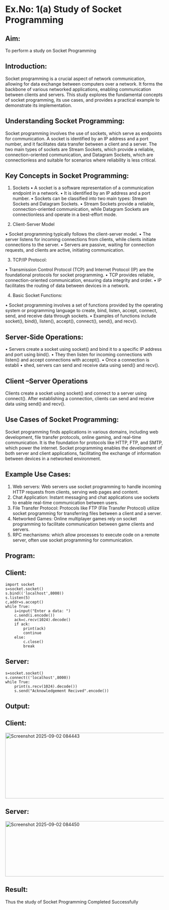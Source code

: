 # Ex.No: 1(a)  			Study of Socket Programming

## Aim: 
To perform a study on Socket Programming
## Introduction:

 Socket programming is a crucial aspect of network communication, allowing for data exchange between computers over a network. It forms the backbone of various networked applications, enabling communication between clients and servers. This study explores the fundamental concepts of socket programming, its use cases, and provides a practical example to demonstrate its implementation.
## Understanding Socket Programming:
 Socket programming involves the use of sockets, which serve as endpoints for communication. A socket is identified by an IP address and a port number, and it facilitates data transfer between a client and a server. The two main types of sockets are Stream Sockets, which provide a reliable, connection-oriented communication, and Datagram Sockets, which are connectionless and suitable for scenarios where reliability is less critical.
## Key Concepts in Socket Programming:
1. Sockets
•	A socket is a software representation of a communication endpoint in a network.
•	It is identified by an IP address and a port number.
•	Sockets can be classified into two main types: Stream Sockets and Datagram Sockets.
•	Stream Sockets provide a reliable, connection-oriented communication, while Datagram Sockets are connectionless and operate in a best-effort mode.

2. Client-Server Model

•	Socket programming typically follows the client-server model.
•	The server listens for incoming connections from clients, while clients initiate connections to the server.
•	Servers are passive, waiting for connection requests, and clients are active, initiating communication.

3. TCP/IP Protocol:

•	Transmission Control Protocol (TCP) and Internet Protocol (IP) are the foundational protocols for socket programming.
•	TCP provides reliable, connection-oriented communication, ensuring data integrity and order.
•	IP facilitates the routing of data between devices in a network.

4. Basic Socket Functions:

•	Socket programming involves a set of functions provided by the operating system or programming language to create, bind, listen, accept, connect, send, and receive data through sockets.
•	Examples of functions include socket(), bind(), listen(), accept(), connect(), send(), and recv().

## Server-Side Operations:

•	Servers create a socket using socket() and bind it to a specific IP address and port using bind().
•	They then listen for incoming connections with listen() and accept connections with accept().
•	Once a connection is establi
•	shed, servers can send and receive data using send() and recv().

## Client –Server Operations

Clients create a socket using socket() and connect to a server using connect().
After establishing a connection, clients can send and receive data using send() and recv().

## Use Cases of Socket Programming:
Socket programming finds applications in various domains, including web development, file transfer protocols, online gaming, and real-time communication. It is the foundation for protocols like HTTP, FTP, and SMTP, which power the internet. Socket programming enables the development of both server and client applications, facilitating the exchange of information between devices in a networked environment.
## Example Use Cases:

1.	Web servers: Web servers use socket programming to handle incoming HTTP requests from clients, serving web pages and content.
2.	Chat Application: Instant messaging and chat applications use sockets to enable real-time communication between users.
3.	File Transfer Protocol: Protocols like FTP (File Transfer Protocol) utilize socket programming for transferring files between a client and a server.
4.	Networked Games: Online multiplayer games rely on socket programming to facilitate communication between game clients and servers.
5.	RPC mechanisms: which allow processes to execute code on a remote server, often use socket programming for communication.
## Program:
## Client:
```import socket  
import socket  
s=socket.socket()  
s.bind(('localhost',8000))  
s.listen(5)  
c,addr=s.accept() 
while True:
    i=input("Enter a data: ") 
    c.send(i.encode())
    ack=c.recv(1024).decode()  
    if ack: 
        print(ack)  
        continue  
    else:  
        c.close()  
        break
```
## Server:
```import socket
s=socket.socket()  
s.connect(('localhost',8000))  
while True:  
    print(s.recv(1024).decode()) 
    s.send("Acknowledgement Recived".encode())
```
## Output:
## Client:
<img width="1237" height="209" alt="Screenshot 2025-09-02 084443" src="https://github.com/user-attachments/assets/8d9d61e6-58c4-44f5-8b6a-abf603a5a53f" />

## Server:

<img width="1173" height="176" alt="Screenshot 2025-09-02 084450" src="https://github.com/user-attachments/assets/3efde457-683f-40e3-8a87-76b1bf5e25e8" />

## Result:
Thus the study of Socket Programming Completed Successfully
